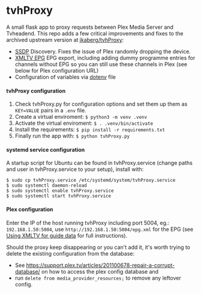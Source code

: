 tvhProxy
========

A small flask app to proxy requests between Plex Media Server and Tvheadend. This repo adds a few critical improvements and fixes to the archived upstream version at [jkaberg/tvhProxy](https://github.com/jkaberg/tvhProxy):

- [SSDP](https://en.wikipedia.org/wiki/Simple_Service_Discovery_Protocol) Discovery. Fixes the issue of Plex randomly dropping the device.
- [XMLTV EPG](https://support.plex.tv/articles/using-an-xmltv-guide/)  EPG export, including adding dummy programme entries for channels without EPG so you can still use these channels in Plex (see below for Plex configuration URL)
- Configuration of variables via [dotenv](https://pypi.org/project/python-dotenv/) file

#### tvhProxy configuration
1. Check tvhProxy.py for configuration options and set them up them as ```KEY=VALUE``` pairs in a ```.env``` file.
2. Create a virtual enviroment: ```$ python3 -m venv .venv```
3. Activate the virtual enviroment: ```$ . .venv/bin/activate```
4. Install the requirements: ```$ pip install -r requirements.txt```
5. Finally run the app with: ```$ python tvhProxy.py```

#### systemd service configuration
A startup script for Ubuntu can be found in tvhProxy.service (change paths and user in tvhProxy.service to your setup), install with:

    $ sudo cp tvhProxy.service /etc/systemd/system/tvhProxy.service
    $ sudo systemctl daemon-reload
    $ sudo systemctl enable tvhProxy.service
    $ sudo systemctl start tvhProxy.service

#### Plex configuration
Enter the IP of the host running tvhProxy including port 5004, eg.: ```192.168.1.50:5004```, use ```http://192.168.1.50:5004/epg.xml``` for the EPG (see [Using XMLTV for guide data](https://support.plex.tv/articles/using-an-xmltv-guide/) for full instructions).

Should the proxy keep disappearing or you can't add it, it's worth trying to delete the existing configuration from the database: 
- See https://support.plex.tv/articles/201100678-repair-a-corrupt-database/ on how to access the plex config database and
- run ```delete from media_provider_resources;``` to remove any leftover config.

